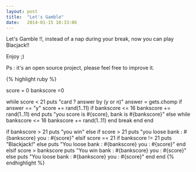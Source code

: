 ```yaml
---
layout: post
title:  "Let's Gamble"
date:   2014-01-15 10:33:06
---
```


Let's Gamble !!, instead of a nap during your break, now you can play Blacjack!!

Enjoy ;)

Ps : it's an open source project, please feel free to improve it.


{% highlight ruby %}

score = 0
bankscore =0

while score < 21
	puts "card ? answer by (y or n)"
	answer = gets.chomp
	if answer == "y"
		 score += rand(1..11)
		 if bankscore <= 16
		 		bankscore += rand(1..11)
		 end
		 puts "you score is #{score}, bank is #{bankscore}"
	else
		while bankscore <= 16
					bankscore += rand(1..11)
		end
		break
	end
end

if bankscore > 21
	puts "you win"
else 
	if score > 21
		puts "you loose bank : #{bankscore} you : #{score}"
  elsif score == 21
	 	if bankscore != 21 
	 		puts "Blackjack!"
	 	else 
	 		puts "You loose bank : #{bankscore} you : #{score}"
	 	end
  elsif score > bankscore
		puts "You win bank : #{bankscore} you : #{score}"
  else
		puts "You loose bank : #{bankscore} you : #{score}"
	end 
end
{% endhighlight %}